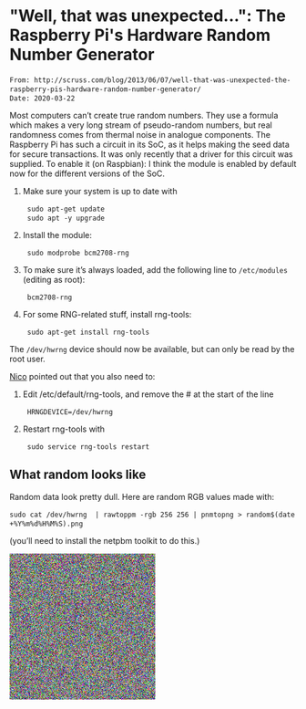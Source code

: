 # "Well, that was unexpected...": The Raspberry Pi's Hardware Random Number Generator

    From: http://scruss.com/blog/2013/06/07/well-that-was-unexpected-the-raspberry-pis-hardware-random-number-generator/
    Date: 2020-03-22

Most computers can’t create true random numbers. They use a formula
which makes a very long stream of pseudo-random numbers, but real
randomness comes from thermal noise in analogue components. The Raspberry
Pi has such a circuit in its SoC, as it helps making the seed data for
secure transactions. It was only recently that a driver for this circuit
was supplied. To enable it (on Raspbian): I think the module is enabled
by default now for the different versions of the SoC.

1. Make sure your system is up to date with

        sudo apt-get update
        sudo apt -y upgrade

2. Install the module:

        sudo modprobe bcm2708-rng

3. To make sure it’s always loaded, add the following line to `/etc/modules` (editing as root):

        bcm2708-rng

4. For some RNG-related stuff, install rng-tools:

        sudo apt-get install rng-tools

The `/dev/hwrng` device should now be available, but can only be read by the root user.


[Nico](https://www.nico-maas.de/?p=1562) pointed out that you also need to:

1. Edit /etc/default/rng-tools, and remove the # at the start of the line

        HRNGDEVICE=/dev/hwrng

2. Restart rng-tools with

        sudo service rng-tools restart


## What random looks like

Random data look pretty dull. Here are random RGB values made with:

    sudo cat /dev/hwrng  | rawtoppm -rgb 256 256 | pnmtopng > random$(date +%Y%m%d%H%M%S).png

(you’ll need to install the netpbm toolkit to do this.)

![Random RGB image from `/dev/hwrng`](random.png "Random RGB image from /dev/hwrng")
